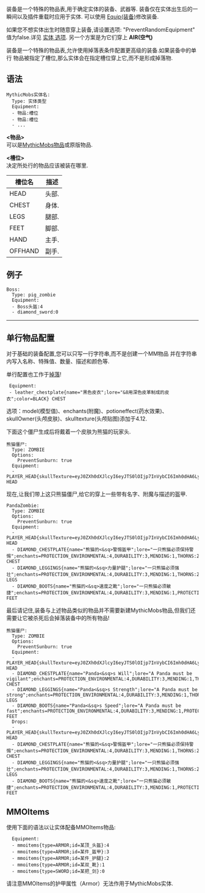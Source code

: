 装备是一个特殊的物品表,用于确定实体的装备、武器等.
装备仅在实体出生后的一瞬间以及插件重载时应用于实体.
可以使用 [Equip(装备)](/技能/列表/equip(装备))修改装备.

如果您不想实体出生时随意穿上装备,请设置选项: "PreventRandomEquipment" 
值为false.详见 [实体 选项](/实体/选项). 另一个方案是为它们穿上 **AIR(空气)**

装备是一个特殊的物品表,允许使用掉落表条件配置更高级的装备.如果装备中的单行
物品被指定了槽位,那么实体会在指定槽位穿上它,而不是形成掉落物.

语法
------

    MythicMobs实体名:
      Type: 实体类型
      Equipment:
      - 物品:槽位
      - 物品:槽位
      - ...

**&lt;物品&gt;**  
可以是[MythicMobs物品](/物品)或原版物品.

**&lt;槽位&gt;**  
决定所处行的物品应该被装在哪里.

| 槽位名    | 描述                                                                                                 |
|---------|-------------------------------------------------------------------------------------------------------------|
| HEAD    |  头部. |
| CHEST   | 身体. |
| LEGS    | 腿部. |
| FEET    | 脚部. |
| HAND    | 主手. |
| OFFHAND | 副手. |

例子
--------

    Boss:
      Type: pig_zombie
      Equipment:
      - Boss头盔:4
      - diamond_sword:0

--------

**单行物品配置**
------------------

对于基础的装备配置,您可以只写一行字符串,而不是创建一个MM物品
并在字符串内写入名称、特殊值、数量、描述和颜色等.

单行配置也工作于[掉落](/物品/掉落)!

```
 Equipment:
 - leather_chestplate{name="黑色皮衣";lore="&8用深色皮革制成的皮衣";color=BLACK} CHEST
```

选项：model(模型值)、enchants(附魔)、potioneffect(药水效果)、skullOwner(头颅皮肤)、skulltexture(头颅贴图)添加于4.12.

下面这个僵尸生成后将戴着一个皮肤为熊猫的玩家头.

```
熊猫僵尸:
  Type: ZOMBIE
  Options:
    PreventSunburn: true
  Equipment:
  - PLAYER_HEAD{skullTexture=eyJ0ZXh0dXJlcyI6eyJTS0lOIjp7InVybCI6Imh0dHA6Ly90ZXh0dXJlcy5taW5lY3JhZnQubmV0L3RleHR1cmUvYjY0NjNlNjRjZTI5NzY0ZGIzY2I0NjgwNmNlZTYwNmFmYzI0YmRmMGNlMTRiNjY2MGMyNzBhOTZjNzg3NDI2In19fQ==} HEAD
```

现在,让我们带上这只熊猫僵尸,给它的穿上一些带有名字、附魔与描述的盔甲.

```
PandaZombie:
  Type: ZOMBIE
  Options:
    PreventSunburn: true
  Equipment:
  - PLAYER_HEAD{skullTexture=eyJ0ZXh0dXJlcyI6eyJTS0lOIjp7InVybCI6Imh0dHA6Ly90ZXh0dXJlcy5taW5lY3JhZnQubmV0L3RleHR1cmUvYjY0NjNlNjRjZTI5NzY0ZGIzY2I0NjgwNmNlZTYwNmFmYzI0YmRmMGNlMTRiNjY2MGMyNzBhOTZjNzg3NDI2In19fQ==;enchants=WATER_WORKER:1,OXYGEN:3} HEAD
  - DIAMOND_CHESTPLATE{name="熊猫的<&sq>警惕盔甲";lore="一只熊猫必须保持警惕";enchants=PROTECTION_ENVIRONMENTAL:4,DURABILITY:3,MENDING:1,THORNS:2} CHEST
  - DIAMOND_LEGGINGS{name="熊猫的<&sq>力量护腿";lore="一只熊猫必须强壮";enchants=PROTECTION_ENVIRONMENTAL:4,DURABILITY:3,MENDING:1,THORNS:2} LEGS
  - DIAMOND_BOOTS{name="熊猫的<&sq>速度之靴";lore="一只熊猫必须敏捷";enchants=PROTECTION_ENVIRONMENTAL:4,DURABILITY:3,MENDING:1,PROTECTION_FALL:4,DEPTH_STRIDER:3} FEET
```

最后请记住,装备与上述物品类似的物品并不需要新建MythicMobs物品,但我们还需要让它被杀死后会掉落装备中的所有物品!

```
熊猫僵尸:
  Type: ZOMBIE
  Options:
    PreventSunburn: true
  Equipment:
  - PLAYER_HEAD{skullTexture=eyJ0ZXh0dXJlcyI6eyJTS0lOIjp7InVybCI6Imh0dHA6Ly90ZXh0dXJlcy5taW5lY3JhZnQubmV0L3RleHR1cmUvYjY0NjNlNjRjZTI5NzY0ZGIzY2I0NjgwNmNlZTYwNmFmYzI0YmRmMGNlMTRiNjY2MGMyNzBhOTZjNzg3NDI2In19fQ==;enchants=WATER_WORKER:1,OXYGEN:3} HEAD
  - DIAMOND_CHESTPLATE{name="Panda<&sq>s Will";lore="A Panda must be vigilant";enchants=PROTECTION_ENVIRONMENTAL:4,DURABILITY:3,MENDING:1,THORNS:2} CHEST
  - DIAMOND_LEGGINGS{name="Panda<&sq>s Strength";lore="A Panda must be strong";enchants=PROTECTION_ENVIRONMENTAL:4,DURABILITY:3,MENDING:1,THORNS:2} LEGS
  - DIAMOND_BOOTS{name="Panda<&sq>s Speed";lore="A Panda must be fast";enchants=PROTECTION_ENVIRONMENTAL:4,DURABILITY:3,MENDING:1,PROTECTION_FALL:4,DEPTH_STRIDER:3} FEET
  Drops:
  - PLAYER_HEAD{skullTexture=eyJ0ZXh0dXJlcyI6eyJTS0lOIjp7InVybCI6Imh0dHA6Ly90ZXh0dXJlcy5taW5lY3JhZnQubmV0L3RleHR1cmUvYjY0NjNlNjRjZTI5NzY0ZGIzY2I0NjgwNmNlZTYwNmFmYzI0YmRmMGNlMTRiNjY2MGMyNzBhOTZjNzg3NDI2In19fQ==;enchants=WATER_WORKER:1,OXYGEN:3} HEAD
  - DIAMOND_CHESTPLATE{name="熊猫的<&sq>警惕盔甲";lore="一只熊猫必须保持警惕";enchants=PROTECTION_ENVIRONMENTAL:4,DURABILITY:3,MENDING:1,THORNS:2} CHEST
  - DIAMOND_LEGGINGS{name="熊猫的<&sq>力量护腿";lore="一只熊猫必须强壮";enchants=PROTECTION_ENVIRONMENTAL:4,DURABILITY:3,MENDING:1,THORNS:2} LEGS
  - DIAMOND_BOOTS{name="熊猫的<&sq>速度之靴";lore="一只熊猫必须敏捷";enchants=PROTECTION_ENVIRONMENTAL:4,DURABILITY:3,MENDING:1,PROTECTION_FALL:4,DEPTH_STRIDER:3} FEET
```

MMOItems
-------

使用下面的语法以让实体配备MMOItems物品:
```
  Equipment:
  - mmoitems{type=ARMOR;id=某顶_头盔}:4
  - mmoitems{type=ARMOR;id=某件_盔甲}:3
  - mmoitems{type=ARMOR;id=某件_护腿}:2
  - mmoitems{type=ARMOR;id=某双_靴}:1
  - mmoitems{type=SWORD;id=某把_剑}:0
```
请注意MMOItems的护甲属性（Armor）无法作用于MythicMobs实体.